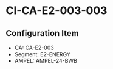 # CI-CA-E2-003-003

## Configuration Item
- CA: CA-E2-003
- Segment: E2-ENERGY
- AMPEL: AMPEL-24-BWB
